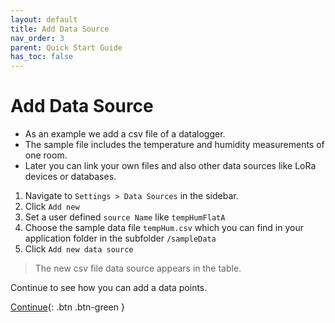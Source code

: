 ```yaml
---
layout: default
title: Add Data Source
nav_order: 3
parent: Quick Start Guide
has_toc: false
---
```


# Add Data Source
- As an example we add a csv file of a datalogger.
- The sample file includes the temperature and humidity measurements of one room.
- Later you can link your own files and also other data sources like LoRa devices or databases.


1. Navigate to `Settings > Data Sources` in the sidebar.
1. Click `Add new`
1. Set a user defined `source Name` like `tempHumFlatA`
1. Choose the sample data file `tempHum.csv` which you can find in your application folder in the subfolder `/sampleData`
1. Click `Add new data source`

> The new csv file data source appears in the table.

Continue to see how you can add a data points.

[Continue](https://hslu-ige-laes.github.io/lcm/docs/quickStartGuide/addDataPoints/){: .btn .btn-green }